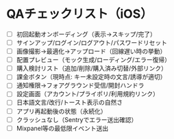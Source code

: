 # QAチェックリスト（iOS）

- [ ] 初回起動オンボーディング（表示→スキップ/完了）
- [ ] サインアップ/ログイン/ログアウト/パスワードリセット
- [ ] 画像撮影→最適化→アップロード（回線遅い時の挙動）
- [ ] 配置プレビュー（モック生成/ローディング/エラー復帰）
- [ ] 購入検討リスト（追加/削除/購入済み切替/外部リンク）
- [ ] 課金ボタン（現時点: キー未設定時の文言/誘導が適切）
- [ ] 通知権限→フォアグラウンド受信/開封ハンドラ
- [ ] 設定画面（アカウント/プライポリ/利用規約リンク）
- [ ] 日本語文言/改行/トースト表示の自然さ
- [ ] アプリ再起動後の状態（永続化）
- [ ] クラッシュなし（Sentryでエラー送出確認）
- [ ] Mixpanel等の最低限イベント送出
